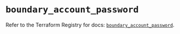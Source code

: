 # `boundary_account_password`

Refer to the Terraform Registry for docs: [`boundary_account_password`](https://registry.terraform.io/providers/hashicorp/boundary/1.3.1/docs/resources/account_password).
